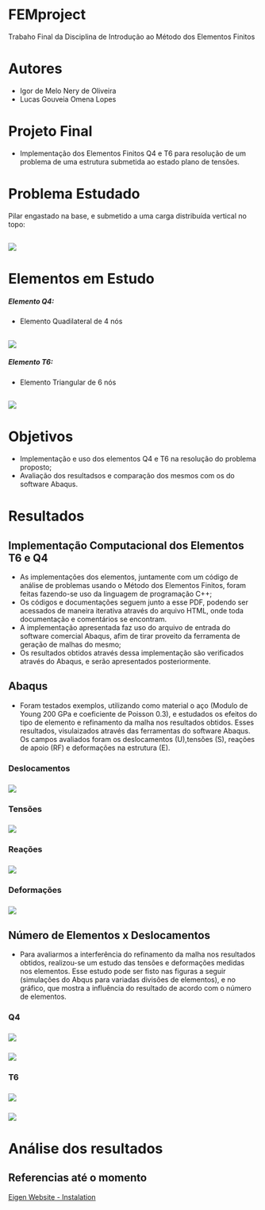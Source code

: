 <!-- $theme: gaia -->
# FEMproject
  Trabaho Final da Disciplina de Introdução ao Método dos Elementos Finitos

# Autores 
  * Igor de Melo Nery de Oliveira
  * Lucas Gouveia Omena Lopes

# Projeto Final

* Implementação dos Elementos Finitos Q4 e T6 para resolução de um problema de uma estrutura submetida ao estado plano de tensões.

# Problema Estudado

Pilar engastado na base, e submetido a uma carga distribuída vertical no topo:

##  ![](Figuras/problema.png)


# Elementos em Estudo 

##### Elemento Q4:
* Elemento Quadilateral de 4 nós

##  ![](Figuras/elementQ4.png)

##### Elemento T6:
* Elemento Triangular de 6 nós

##  ![](Figuras/T6.png)


# Objetivos

* Implementação e uso dos elementos Q4 e T6 na resolução do problema proposto;
* Avaliação dos resultadsos e comparação dos mesmos com os do software Abaqus.


# Resultados

## Implementação Computacional dos Elementos T6 e Q4

* As implementações dos elementos, juntamente com um código de análise de problemas usando o Método dos Elementos Finitos, foram feitas fazendo-se uso da linguagem de programação C++;
* Os códigos e documentações seguem junto a esse PDF, podendo ser acessados de maneira iterativa através do arquivo HTML, onde toda documentação e comentários se encontram.
* A implementação apresentada faz uso do arquivo de entrada do software comercial Abaqus, afim de tirar proveito da ferramenta de geração de malhas do mesmo;
* Os resultados obtidos através dessa implementação são verificados através do Abaqus, e serão apresentados posteriormente.

## Abaqus

* Foram testados exemplos, utilizando como material o aço (Modulo de Young 200 GPa e coeficiente de Poisson 0.3), e estudados os efeitos do tipo de elemento e refinamento da malha nos resultados obtidos. Esses resultados, visulaizados através das ferramentas do software Abaqus. Os campos avaliados foram os deslocamentos (U),tensões (S), reações de apoio (RF) e deformações na estrutura (E).

### Deslocamentos
###  ![](Figuras/45U.png)

### Tensões
###  ![](Figuras/45S.png)

### Reações
###  ![](Figuras/45RF.png)

### Deformações
###  ![](Figuras/45E.png)

## Número de Elementos x Deslocamentos 
* Para avaliarmos a interferência do refinamento da malha nos resultados obtidos, realizou-se um estudo das tensões e deformações medidas nos elementos. Esse estudo pode ser fisto nas figuras a seguir (simulações do Abqus para variadas divisões de elementos), e no gráfico, que mostra a influência do resultado de acordo com o número de elementos.

### Q4
###  ![](Figuras/stress.png)

###  ![](Figuras/strain.png)

### T6
###  ![](Figuras/stress_t6.png)

###  ![](Figuras/strain_t6.png)

# Análise dos resultados




## Referencias até o momento

[Eigen Website - Instalation](http://eigen.tuxfamily.org/index.php?title=IDEs#Visual_Studio)
